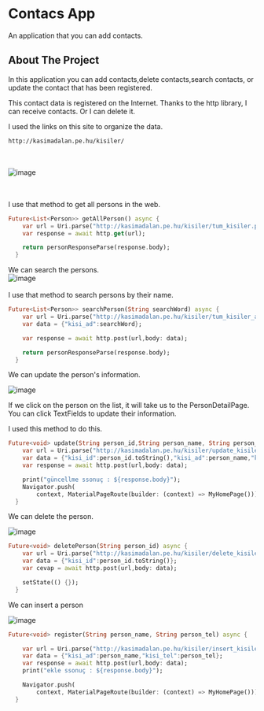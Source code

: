 # Contacs App 

An application that you can add contacts.

## About The Project

In this application you can add contacts,delete contacts,search contacts, or update the contact that has been registered.

This contact data is registered on the Internet. Thanks to the http library, I can receive contacts. Or I can delete it.

I used the links on this site to organize the data.
```
http://kasimadalan.pe.hu/kisiler/
```

<br> <br>
![image](https://user-images.githubusercontent.com/79968953/160259434-1d1a025f-0932-40eb-af99-54d7fcab83fd.png) <br>
 <br> <br>
 
I use that method to get all persons in the web. <br>
```dart
Future<List<Person>> getAllPerson() async {
    var url = Uri.parse("http://kasimadalan.pe.hu/kisiler/tum_kisiler.php");
    var response = await http.get(url);

    return personResponseParse(response.body);
  }
```

We can search the persons.<br>
![image](https://user-images.githubusercontent.com/79968953/160259497-704c8a39-9e68-4899-b187-01b9c26c6df5.png)
 <br> <br>
I use that method to search persons by their name. <br>

```dart
Future<List<Person>> searchPerson(String searchWord) async {
    var url = Uri.parse("http://kasimadalan.pe.hu/kisiler/tum_kisiler_arama.php");
    var data = {"kisi_ad":searchWord};

    var response = await http.post(url,body: data);

    return personResponseParse(response.body);
  }
```

We can update the person's information.

![image](https://user-images.githubusercontent.com/79968953/160259621-3cbeff44-7633-425f-9a47-e97f7d986cc2.png)

If we click on the person on the list, it will take us to the PersonDetailPage.
You can click TextFields to update their information.


I used this method to do this.
```dart
Future<void> update(String person_id,String person_name, String person_tel) async {
    var url = Uri.parse("http://kasimadalan.pe.hu/kisiler/update_kisiler.php");
    var data = {"kisi_id":person_id.toString(),"kisi_ad":person_name,"kisi_tel":person_tel};
    var response = await http.post(url,body: data);

    print("güncellme ssonuç : ${response.body}");
    Navigator.push(
        context, MaterialPageRoute(builder: (context) => MyHomePage()));
  }
```

We can delete the person.

![image](https://user-images.githubusercontent.com/79968953/160259677-80d36016-e05c-4f7a-8574-be76bfb17953.png)
```dart
Future<void> deletePerson(String person_id) async {
    var url = Uri.parse("http://kasimadalan.pe.hu/kisiler/delete_kisiler.php");
    var data = {"kisi_id":person_id.toString()};
    var cevap = await http.post(url,body: data);

    setState(() {});
  }
```

We can insert a person

![image](https://user-images.githubusercontent.com/79968953/160259713-51d3ff9e-73f3-4a13-96aa-9373a4294c09.png)
```dart
Future<void> register(String person_name, String person_tel) async {

    var url = Uri.parse("http://kasimadalan.pe.hu/kisiler/insert_kisiler.php");
    var data = {"kisi_ad":person_name,"kisi_tel":person_tel};
    var response = await http.post(url,body: data);
    print("ekle ssonuç : ${response.body}");

    Navigator.push(
        context, MaterialPageRoute(builder: (context) => MyHomePage()));
  }
```
